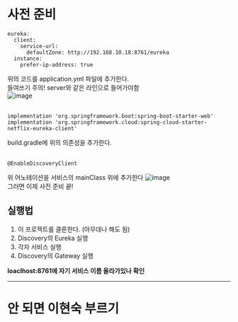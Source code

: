 # 사전 준비
```
eureka:
  client:
    service-url:
      defaultZone: http://192.168.10.18:8761/eureka
  instance:
    prefer-ip-address: true
```
위의 코드를 application.yml 파일에 추가한다. <br/>
들여쓰기 주의! server와 같은 라인으로 들어가야함 <br/>
![image](https://github.com/user-attachments/assets/8462f77b-e7dc-44e4-9df6-de221c5861fd)
<br/>
<br/>
```
implementation 'org.springframework.boot:spring-boot-starter-web'
implementation 'org.springframework.cloud:spring-cloud-starter-netflix-eureka-client'
```
build.gradle에 위의 의존성을 추가한다.
<br/>
<br/>
```
@EnableDiscoveryClient
```
위 어노테이션을 서비스의 mainClass 위에 추가한다
![image](https://github.com/user-attachments/assets/6440cbfc-1f52-4d6f-b1cb-0c8d6f4b9a94)
<br/>
그러면 이제 사전 준비 끝!



## 실행법
1. 이 프로젝트를 클론한다. (아무데나 해도 됨)
2. Discovery의 Eureka 실행
3. 각자 서비스 실행
4. Discovery의 Gateway 실행

**loaclhost:8761에 자기 서비스 이름 올라가있나 확인**

<hr/>

# 안 되면 이현숙 부르기
